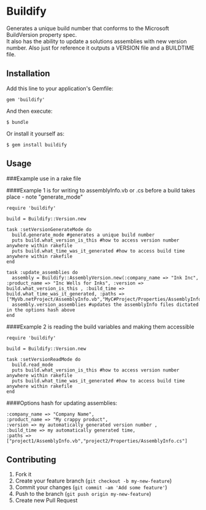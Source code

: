 # Buildify

Generates a unique build number that conforms to the Microsoft BuildVersion property spec.  
It also has the ability to update a solutions assemblies with new version number.  Also just for reference it outputs a VERSION file and a BUILDTIME file.

## Installation

Add this line to your application's Gemfile:

    gem 'buildify'

And then execute:

    $ bundle

Or install it yourself as:

    $ gem install buildify

## Usage

###Example use in a rake file

####Example 1 is for writing to assemblyInfo.vb or .cs before a build takes place - note "generate_mode"

    require 'buildify'

    build = Buildify::Version.new

    task :setVersionGenerateMode do
      build.generate_mode #generates a unique build number
      puts build.what_version_is_this #how to access version number anywhere within rakefile
      puts build.what_time_was_it_generated #how to access build time anywhere within rakefile
    end

    task :update_assemblies do
      assembly = Buildify::AssemblyVersion.new(:company_name => "Ink Inc", :product_name => "Inc Wells for Inks", :version => build.what_version_is_this , :build_time => build.what_time_was_it_generated, :paths => ["MyVb.netProject/AssemblyInfo.vb","MyC#Project/Properties/AssemblyInfo.cs","MyOtherC#Project/Properties/AssemblyInfo.cs"])
      assembly.version_assemblies #updates the assemblyInfo files dictated in the options hash above
    end

####Example 2 is reading the build variables and making them accessible

    require 'buildify'

    build = Buildify::Version.new

    task :setVersionReadMode do
      build.read_mode
      puts build.what_version_is_this #how to access version number anywhere within rakefile
      puts build.what_time_was_it_generated #how to access build time anywhere within rakefile
    end


####Options hash for updating assemblies:

    :company_name => "Company Name",
    :product_name => "My crappy product",
    :version => my automatically generated version number ,
    :build_time => my automatically generated time,
    :paths => ["project1/AssemblyInfo.vb","project2/Properties/AssemblyInfo.cs"]


## Contributing

1. Fork it
2. Create your feature branch (`git checkout -b my-new-feature`)
3. Commit your changes (`git commit -am 'Add some feature'`)
4. Push to the branch (`git push origin my-new-feature`)
5. Create new Pull Request
